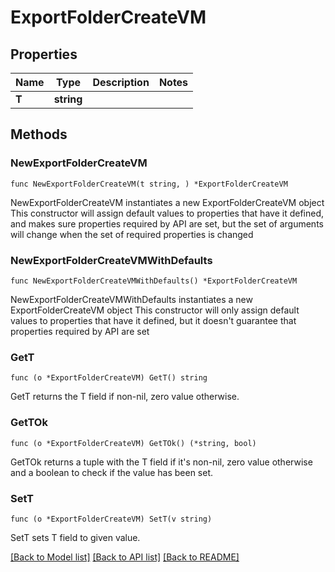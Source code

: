 # ExportFolderCreateVM

## Properties

Name | Type | Description | Notes
------------ | ------------- | ------------- | -------------
**T** | **string** |  | 

## Methods

### NewExportFolderCreateVM

`func NewExportFolderCreateVM(t string, ) *ExportFolderCreateVM`

NewExportFolderCreateVM instantiates a new ExportFolderCreateVM object
This constructor will assign default values to properties that have it defined,
and makes sure properties required by API are set, but the set of arguments
will change when the set of required properties is changed

### NewExportFolderCreateVMWithDefaults

`func NewExportFolderCreateVMWithDefaults() *ExportFolderCreateVM`

NewExportFolderCreateVMWithDefaults instantiates a new ExportFolderCreateVM object
This constructor will only assign default values to properties that have it defined,
but it doesn't guarantee that properties required by API are set

### GetT

`func (o *ExportFolderCreateVM) GetT() string`

GetT returns the T field if non-nil, zero value otherwise.

### GetTOk

`func (o *ExportFolderCreateVM) GetTOk() (*string, bool)`

GetTOk returns a tuple with the T field if it's non-nil, zero value otherwise
and a boolean to check if the value has been set.

### SetT

`func (o *ExportFolderCreateVM) SetT(v string)`

SetT sets T field to given value.



[[Back to Model list]](../README.md#documentation-for-models) [[Back to API list]](../README.md#documentation-for-api-endpoints) [[Back to README]](../README.md)


